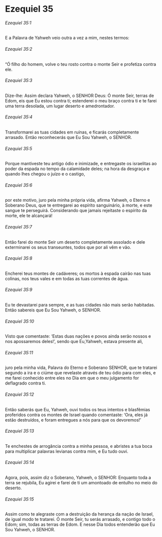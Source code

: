 # Ezequiel 35

###### Ezequiel 35:1

E a Palavra de Yahweh veio outra a vez a mim, nestes termos:

###### Ezequiel 35:2

“Ó filho do homem, volve o teu rosto contra o monte Seir e profetiza contra ele.

###### Ezequiel 35:3

Dize-lhe: Assim declara Yahweh, o SENHOR Deus: Ó monte Seir, terras de Edom, eis que Eu estou contra ti; estenderei o meu braço contra ti e te farei uma terra desolada, um lugar deserto e amedrontador.

###### Ezequiel 35:4

Transformarei as tuas cidades em ruínas, e ficarás completamente arrasado. Então reconhecerás que Eu Sou Yahweh, o SENHOR.

###### Ezequiel 35:5

Porque mantiveste teu antigo ódio e inimizade, e entregaste os israelitas ao poder da espada no tempo da calamidade deles; na hora da desgraça e quando lhes chegou o juízo e o castigo,

###### Ezequiel 35:6

por este motivo, juro pela minha própria vida, afirma Yahweh, o Eterno e Soberano Deus, que te entregarei ao espírito sanguinário, à morte, e este sangue te perseguirá. Considerando que jamais rejeitaste o espírito da morte, ele te alcançará!

###### Ezequiel 35:7

Então farei do monte Seir um deserto completamente assolado e dele exterminarei os seus transeuntes, todos que por ali vêm e vão.

###### Ezequiel 35:8

Encherei teus montes de cadáveres; os mortos à espada cairão nas tuas colinas, nos teus vales e em todas as tuas correntes de água.

###### Ezequiel 35:9

Eu te devastarei para sempre, e as tuas cidades não mais serão habitadas. Então sabereis que Eu Sou Yahweh, o SENHOR.

###### Ezequiel 35:10

Visto que comentaste: ‘Estas duas nações e povos ainda serão nossos e nos apossaremos deles!’, sendo que Eu,Yahweh, estava presente ali,

###### Ezequiel 35:11

juro pela minha vida, Palavra do Eterno e Soberano SENHOR, que te tratarei segundo a ira e o ciúme que revelaste através de teu ódio para com eles, e me farei conhecido entre eles no Dia em que o meu julgamento for deflagrado contra ti.

###### Ezequiel 35:12

Então saberás que Eu, Yahweh, ouvi todos os teus intentos e blasfêmias proferidos contra os montes de Israel quando comentaste: ‘Ora, eles já estão destruídos, e foram entregues a nós para que os devoremos!’

###### Ezequiel 35:13

Te enchestes de arrogância contra a minha pessoa, e abristes a tua boca para multiplicar palavras levianas contra mim, e Eu tudo ouvi.

###### Ezequiel 35:14

Agora, pois, assim diz o Soberano, Yahweh, o SENHOR: Enquanto toda a terra se rejubila, Eu agirei e farei de ti um amontoado de entulho no meio do deserto.

###### Ezequiel 35:15

Assim como te alegraste com a destruição da herança da nação de Israel, de igual modo te tratarei. Ó monte Seir, tu serás arrasado, e contigo todo o Edom; sim, todas as terras de Edom. E nesse Dia todos entenderão que Eu Sou Yahweh, o SENHOR.

